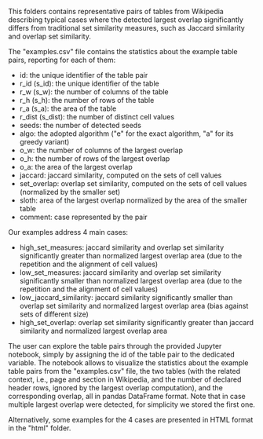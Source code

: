 This folders contains representative pairs of tables from Wikipedia describing typical cases where the detected largest overlap significantly differs from traditional set similarity measures, such as Jaccard similarity and overlap set similarity.

The "examples.csv" file contains the statistics about the example table pairs, reporting for each of them:
- id: the unique identifier of the table pair
- r_id (s_id): the unique identifier of the table
- r_w (s_w): the number of columns of the table
- r_h (s_h): the number of rows of the table
- r_a (s_a): the area of the table
- r_dist (s_dist): the number of distinct cell values
- seeds: the number of detected seeds
- algo: the adopted algorithm ("e" for the exact algorithm, "a" for its greedy variant)
- o_w: the number of columns of the largest overlap
- o_h: the number of rows of the largest overlap
- o_a: the area of the largest overlap
- jaccard: jaccard similarity, computed on the sets of cell values
- set_overlap: overlap set similarity, computed on the sets of cell values (normalized by the smaller set)
- sloth: area of the largest overlap normalized by the area of the smaller table
- comment: case represented by the pair

Our examples address 4 main cases:
- high_set_measures: jaccard similarity and overlap set similarity significantly greater than normalized largest overlap area (due to the repetition and the alignment of cell values)
- low_set_measures: jaccard similarity and overlap set similarity significantly smaller than normalized largest overlap area (due to the repetition and the alignment of cell values)
- low_jaccard_similarity: jaccard similarity significantly smaller than overlap set similarity and normalized largest overlap area (bias against sets of different size)
- high_set_overlap: overlap set similarity significantly greater than jaccard similarity and normalized largest overlap area

The user can explore the table pairs through the provided Jupyter notebook, simply by assigning the id of the table pair to the dedicated variable.
The notebook allows to visualize the statistics about the example table pairs from the "examples.csv" file, the two tables (with the related context, i.e., page and section in Wikipedia, and the number of declared header rows, ignored by the largest overlap computation), and the corresponding overlap, all in pandas DataFrame format.
Note that in case multiple largest overlap were detected, for simplicity we stored the first one.

Alternatively, some examples for the 4 cases are presented in HTML format in the "html" folder.
